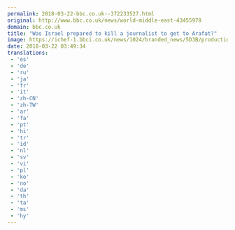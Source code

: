 ```yaml
---
permalink: 2018-03-22-bbc.co.uk--372233527.html
original: http://www.bbc.co.uk/news/world-middle-east-43455978
domain: bbc.co.uk
title: "Was Israel prepared to kill a journalist to get to Arafat?"
image: https://ichef-1.bbci.co.uk/news/1024/branded_news/5D3B/production/_100476832_avneryarafat1990s_2.jpg
date: 2018-03-22 03:49:34
translations: 
 - 'es'
 - 'de'
 - 'ru'
 - 'ja'
 - 'fr'
 - 'it'
 - 'zh-CN'
 - 'zh-TW'
 - 'ar'
 - 'fa'
 - 'pt'
 - 'hi'
 - 'tr'
 - 'id'
 - 'nl'
 - 'sv'
 - 'vi'
 - 'pl'
 - 'ko'
 - 'no'
 - 'da'
 - 'th'
 - 'ta'
 - 'ms'
 - 'hy'
---
```



